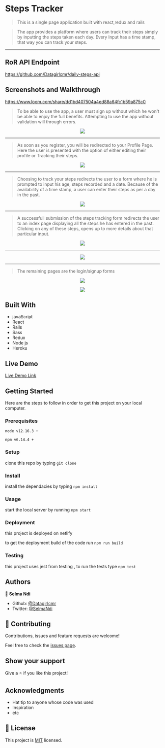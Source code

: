 
# Steps Tracker

> This is a single page application built with react,redux and rails

> The app provides a platform where users can track their steps simply by inputting the steps taken each day. Every Input has a time stamp, that way you can track your steps.
<hr />

## RoR API Endpoint

https://github.com/Datagirlcmr/daily-steps-api

## Screenshots and Walkthrough

https://www.loom.com/share/dd1bd407504a4ed88a64fc1b59a875c0



> To be able to use the app, a user must sign up without which he won't be able to enjoy the full benefits. Attempting to use the app without validation will through errors.

<p align="center"> 
<img src="./images/home.png">
</p>

<hr />

> As soon as you register, you will be redirected to your Profile Page. Here the user is presented with the option of either editing their profile or Tracking their steps. 

<p align="center"> 
<img src="./images/profile.png">
</p>

<hr />

> Choosing to track your steps redirects the user to a form where he is prompted to input his age, steps recorded and a date. Because of the availability of a time stamp, a user can enter their steps as per a day in the past. 

<p align="center"> 
<img src="./images/form.png">
</p>

<hr />


> A successfull submission of the steps tracking form redirects the user to an index page displaying all the steps he has entered in the past. Clicking on any of these steps, opens up to more details about that particular input.

<p align="center"> 
<img src="./images/all.png">
</p>

<hr />

<p align="center"> 
<img src="./images/details.png">
</p>

<hr />

> The remaining pages are the login/signup forms

<p align="center"> 
<img src="./images/signup.png">
</p>

<p align="center"> 
<img src="./images/login.png">
</p>


## Built With

- javaScript
- React
- Rails
- Sass
- Redux
- Node js
- Heroku

## Live Demo

[Live Demo Link](https://steps-tracker.herokuapp.com/)

## Getting Started

Here are the steps to follow in order to get this project on your local computer.

### Prerequisites

`node v12.16.3 +`

`npm v6.14.4 +`

### Setup

clone this repo by typing `git clone`

### Install

install the dependacies by typing `npm install`

### Usage

start the local server by running `npm start`

### Deployment

this project is deployed on netlify

to get the deployment build of the code run `npm run build`

### Testing

this project uses jest from testing , to run the tests type `npm test` 

## Authors

👤 **Selma Ndi**

- Github: [@Datagirlcmr](https://github.com/Datagirlcmr)
- Twitter: [@SelmaNdi](https://twitter.com/SelmaNdi)

## 🤝 Contributing

Contributions, issues and feature requests are welcome!

Feel free to check the [issues page](https://github.com/Datagirlcmr/steps-tracker/issues).

## Show your support

Give a ⭐️ if you like this project!

## Acknowledgments

- Hat tip to anyone whose code was used
- Inspiration
- etc

## 📝 License

This project is [MIT](lic.url) licensed.
